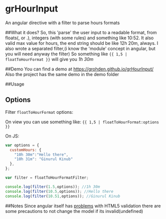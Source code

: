 # grHourInput
An angular directive with a filter to parse hours formats

##What it does?
So, this 'parse' the user input to a readable format, from floats(, or .), integers (with some rules) and something like 10:52.
It also valid max value for hours, the end string should be like 12h 20m, always.
I also wrote a separated filter,(i know the 'module' concept in angular, but you will need anyway the filter)
So something like `{{ 1,5 | floatToHourFormat }}` will give you *1h 30m*

##Demo
You can find a demo at https://grohden.github.io/grHourInput/
Also the project has the same demo in the demo folder

##Usage
## Options

Filter `floatToHourFormat` options:


On view you can use something like: `{{ 1,5 | floatToHourFormat:options }}`


On JS:
```javascript
var options = {
  customHours: {
    "10h 30m":"Hello there",
    "10h 31m": "Ginurul Kinub"
  },
};

var filter = floatToHourFormatFilter; 

console.log(filter(1.5,options)); //1h 30m
console.log(filter(10.5,options)); //Hello there
console.log(filter(10.51,options)); //Ginurul Kinub
```

##Notes
Since angular itself has <a href='https://docs.angularjs.org/api/ng/input/input%5Bnumber%5D'>problems</a> with HTML5 validation
there are some precautions to not change the model if its invalid(undefined)
